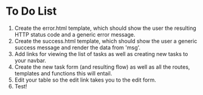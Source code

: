 # To Do List

1. Create the error.html template, which should show the user the resulting HTTP status code and a generic error message.
2. Create the success.html template, which should show the user a generic success message and render the data from 'msg'.
3. Add links for viewing the list of tasks as well as creating new tasks to your navbar.
4. Create the new task form (and resulting flow) as well as all the routes, templates and functions this will entail.
5. Edit your table so the edit link takes you to the edit form.
6. Test!
